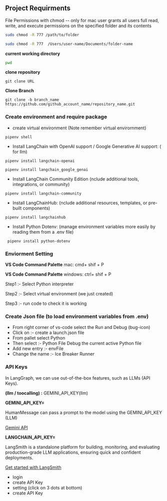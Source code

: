 ## Project Requirments 

File Permissions with chmod -- only for mac user
grants all users full read, write, and execute permissions on the specified folder and its contents
```bash
sudo chmod -R 777 /path/to/folder

sudo chmod -R 777  /Users/user-name/Documents/folder-name
```

**current working directory**
```bash
pwd
```

**clone repository**

```shell
git clone URL
```

**Clone Branch** 

```shell
git clone -b branch_name https://github.com/github_account_name/repository_name.git
```

### Create environment and require package

* create virtual environment (Note remember virtual envirornment)

```shell
pipenv shell
```

* Install LangChain with OpenAI support / Google Generative AI support: ( for llm)

```shell
pipenv install langchain-openai 
```

```shell
pipenv install langchain_google_genai 
```

* Install LangChain Community Edition (nclude additional tools, integrations, or community)

```shell
pipenv install langchain-community
```

* Install LangChainHub: (nclude additional resources, templates, or pre-built components)

```shell
pipenv install langchainhub
```

* Install Python Dotenv: (manage environment variables more easily by reading them from a .env file)

```shell
 pipenv install python-dotenv
```
### Enviorment Setting 

**VS Code Command Palette**  mac:  cmd+ shif + P

**VS Code Command Palette**  windows: ctrl+ shif + P

Step1 :-  Select Python interpreter 

Step2 :-  Select virtual environment (we just created)

Step3 :- run code to check it is working

### Create Json file (to load environment variables from .env)

* From right corner of vs-code select the Run and Debug (bug-icon)
* Click on :-  create a launch.json file
* From pallet  select Python
* Then select :-  Python File Debug the current active Python file
* Add new entry :- envFile 
* Change the name :- Ice Breaker Runner


### API Keys

In LangGraph, we can use out-of-the-box features, such as LLMs (API Keys).

**(llm / toocalling) :**  GEMINI_API_KEY(llm)

**GEMINI_API_KEY=**

HumanMessage can pass a prompt to the model using the GEMINI_API_KEY (LLM)

[Gemini API](https://aistudio.google.com/app/apikey)


**LANGCHAIN_API_KEY=**

LangSmith is a standalone platform for building, monitoring, and evaluating production-grade LLM applications, ensuring quick and confident deployments.

[Get started with LangSmith](https://docs.smith.langchain.com/)

* login 
* create API Key
* setting (click on 3 dots at bottom) 
* create API Key







